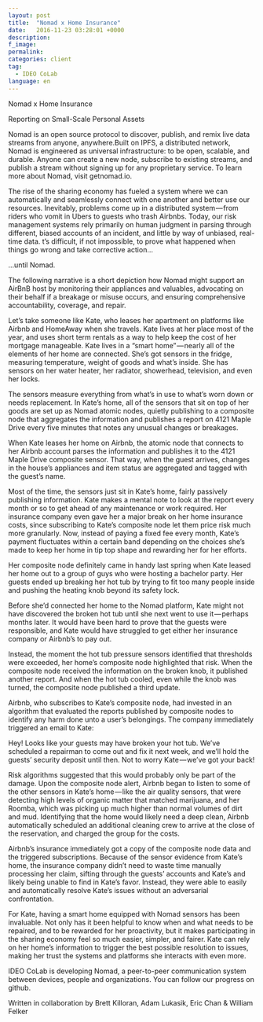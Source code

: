 ```yaml
---
layout: post
title:  "Nomad x Home Insurance"
date:   2016-11-23 03:28:01 +0000
description:
f_image:
permalink:
categories: client
tag:
  - IDEO CoLab
language: en
---
```


Nomad x Home Insurance

Reporting on Small-Scale Personal Assets

Nomad is an open source protocol to discover, publish, and remix live data streams from anyone, anywhere.Built on IPFS, a distributed network, Nomad is engineered as universal infrastructure: to be open, scalable, and durable. Anyone can create a new node, subscribe to existing streams, and publish a stream without signing up for any proprietary service.
To learn more about Nomad, visit getnomad.io.

The rise of the sharing economy has fueled a system where we can automatically and seamlessly connect with one another and better use our resources. Inevitably, problems come up in a distributed system — from riders who vomit in Ubers to guests who trash Airbnbs. Today, our risk management systems rely primarily on human judgment in parsing through different, biased accounts of an incident, and little by way of unbiased, real-time data. t’s difficult, if not impossible, to prove what happened when things go wrong and take corrective action…

…until Nomad.

The following narrative is a short depiction how Nomad might support an AirBnB host by monitoring their appliances and valuables, advocating on their behalf if a breakage or misuse occurs, and ensuring comprehensive accountability, coverage, and repair.


Let’s take someone like Kate, who leases her apartment on platforms like Airbnb and HomeAway when she travels. Kate lives at her place most of the year, and uses short term rentals as a way to help keep the cost of her mortgage manageable. Kate lives in a “smart home” — nearly all of the elements of her home are connected. She’s got sensors in the fridge, measuring temperature, weight of goods and what’s inside. She has sensors on her water heater, her radiator, showerhead, television, and even her locks.

The sensors measure everything from what’s in use to what’s worn down or needs replacement. In Kate’s home, all of the sensors that sit on top of her goods are set up as Nomad atomic nodes, quietly publishing to a composite node that aggregates the information and publishes a report on 4121 Maple Drive every five minutes that notes any unusual changes or breakages.


When Kate leases her home on Airbnb, the atomic node that connects to her Airbnb account parses the information and publishes it to the 4121 Maple Drive composite sensor. That way, when the guest arrives, changes in the house’s appliances and item status are aggregated and tagged with the guest’s name.

Most of the time, the sensors just sit in Kate’s home, fairly passively publishing information. Kate makes a mental note to look at the report every month or so to get ahead of any maintenance or work required. Her insurance company even gave her a major break on her home insurance costs, since subscribing to Kate’s composite node let them price risk much more granularly. Now, instead of paying a fixed fee every month, Kate’s payment fluctuates within a certain band depending on the choices she’s made to keep her home in tip top shape and rewarding her for her efforts.

Her composite node definitely came in handy last spring when Kate leased her home out to a group of guys who were hosting a bachelor party. Her guests ended up breaking her hot tub by trying to fit too many people inside and pushing the heating knob beyond its safety lock.

Before she’d connected her home to the Nomad platform, Kate might not have discovered the broken hot tub until she next went to use it — perhaps months later. It would have been hard to prove that the guests were responsible, and Kate would have struggled to get either her insurance company or Airbnb’s to pay out.

Instead, the moment the hot tub pressure sensors identified that thresholds were exceeded, her home’s composite node highlighted that risk. When the composite node received the information on the broken knob, it published another report. And when the hot tub cooled, even while the knob was turned, the composite node published a third update.


Airbnb, who subscribes to Kate’s composite node, had invested in an algorithm that evaluated the reports published by composite nodes to identify any harm done unto a user’s belongings. The company immediately triggered an email to Kate:

Hey! Looks like your guests may have broken your hot tub. We’ve scheduled a repairman to come out and fix it next week, and we’ll hold the guests’ security deposit until then. Not to worry Kate — we’ve got your back!

Risk algorithms suggested that this would probably only be part of the damage. Upon the composite node alert, Airbnb began to listen to some of the other sensors in Kate’s home — like the air quality sensors, that were detecting high levels of organic matter that matched marijuana, and her Roomba, which was picking up much higher than normal volumes of dirt and mud. Identifying that the home would likely need a deep clean, Airbnb automatically scheduled an additional cleaning crew to arrive at the close of the reservation, and charged the group for the costs.

Airbnb’s insurance immediately got a copy of the composite node data and the triggered subscriptions. Because of the sensor evidence from Kate’s home, the insurance company didn’t need to waste time manually processing her claim, sifting through the guests’ accounts and Kate’s and likely being unable to find in Kate’s favor. Instead, they were able to easily and automatically resolve Kate’s issues without an adversarial confrontation.

For Kate, having a smart home equipped with Nomad sensors has been invaluable. Not only has it been helpful to know when and what needs to be repaired, and to be rewarded for her proactivity, but it makes participating in the sharing economy feel so much easier, simpler, and fairer. Kate can rely on her home’s information to trigger the best possible resolution to issues, making her trust the systems and platforms she interacts with even more.


IDEO CoLab is developing Nomad, a peer-to-peer communication system between devices, people and organizations. You can follow our progress on github.

Written in collaboration by Brett Killoran, Adam Lukasik, Eric Chan & William Felker
